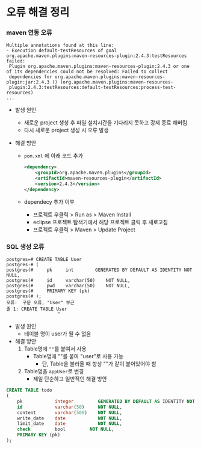 # 오류 해결 정리

### maven 연동 오류

``` error
Multiple annotations found at this line:
- Execution default-testResources of goal org.apache.maven.plugins:maven-resources-plugin:2.4.3:testResources failed: 
 Plugin org.apache.maven.plugins:maven-resources-plugin:2.4.3 or one of its dependencies could not be resolved: Failed to collect 
 dependencies for org.apache.maven.plugins:maven-resources-plugin:jar:2.4.3 () (org.apache.maven.plugins:maven-resources-
 plugin:2.4.3:testResources:default-testResources:process-test-resources)
...
```

- 발생 원인

  - 새로운 project 생성 후 파일 설치시간을 기다리지 못하고 강제 종료 해버림
  - 다시 새로운 project 생성 시 오류 발생

- 해결 방안

  - `pom.xml` 에 아래 코드 추가

    ``` xml
    <dependency>
        <groupId>org.apache.maven.plugins</groupId>
        <artifactId>maven-resources-plugin</artifactId>
        <version>2.4.3</version>
    </dependency>
    ```

  - dependecy 추가 이후

    - 프로젝트 우클릭 > Run as > Maven Install
    - eclipse 프로젝트 탐색기에서 해당 프로젝트 클릭 후 새로고침
    - 프로젝트 우클릭 > Maven > Update Project



### SQL 생성 오류

``` sqlite
postgres=# CREATE TABLE User
postgres-# (
postgres(#     pk     int        GENERATED BY DEFAULT AS IDENTITY NOT NULL,
postgres(#     id     varchar(50)    NOT NULL,
postgres(#     pwd    varchar(50)    NOT NULL,
postgres(#     PRIMARY KEY (pk)
postgres(# );
오류:  구문 오류, "User" 부근
줄 1: CREATE TABLE User
                   ^
```

- 발생 원인
  - 테이블 명이 user가 될 수 없음
- 해결 방안
  1. Table명에 `""`를 붙여서 사용
     - Table명에 ""를 붙여 "user"로 사용 가능
       - 단, Table을 불러올 때 항상 ""가 같이 붙어있어야 함
  2. Table명을 `appUser`로 변경
     - 제일 단순하고 일반적인 해결 방안

``` sql
CREATE TABLE todo
(
    pk            integer         GENERATED BY DEFAULT AS IDENTITY NOT NULL, 
    id            varchar(50)     NOT NULL, 
    content       varchar(500)    NOT NULL, 
    write_date    date            NOT NULL, 
    limit_date    date            NOT NULL, 
    check         bool         NOT NULL, 
    PRIMARY KEY (pk)
);
```


